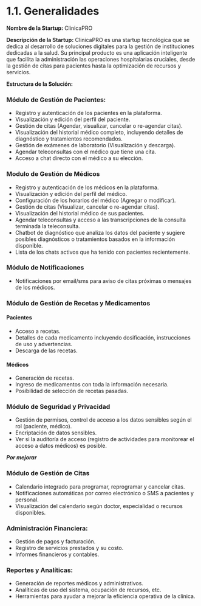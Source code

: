 # 1.1. Generalidades

**Nombre de la Startup:** ClinicaPRO

**Descripción de la Startup:** ClinicaPRO es una startup tecnológica que se dedica al desarrollo de soluciones digitales para la gestión de instituciones dedicadas a la salud. Su principal producto es una aplicación inteligente que facilita la administración las operaciones hospitalarias cruciales, desde la gestión de citas para pacientes hasta la optimización de recursos y servicios.

**Estructura de la Solución:**

### Módulo de Gestión de Pacientes:

- Registro y autenticación de los pacientes en la plataforma.
- Visualización y edición del perfil del paciente.
- Gestión de citas (Agendar, visualizar, cancelar o re-agendar citas).
- Visualización del historial médico completo, incluyendo detalles de diagnóstico y tratamientos recomendados.
- Gestión de exámenes de laboratorio (Visualización y descarga).
- Agendar teleconsultas con el médico que tiene una cita.
- Acceso a chat directo con el médico a su elección.

### Modulo de Gestión de Médicos

- Registro y autenticación de los médicos en la plataforma.
- Visualización y edición del perfil del médico.
- Configuración de los horarios del médico (Agregar o modificar).
- Gestión de citas (Visualizar, cancelar o re-agendar citas).
- Visualización del historial médico de sus pacientes.
- Agendar teleconsultas y acceso a las transcripciones de la consulta terminada la teleconsulta.
- Chatbot de diagnóstico que analiza los datos del paciente y sugiere posibles diagnósticos o tratamientos basados en la información disponible.
- Lista de los chats activos que ha tenido con pacientes recientemente.

### Módulo de Notificaciones

- Notificaciones por email/sms para aviso de citas próximas o mensajes de los médicos.

### Módulo de Gestión de Recetas y Medicamentos

#### Pacientes

- Acceso a recetas.
- Detalles de cada medicamento incluyendo dosificación, instrucciones de uso y advertencias.
- Descarga de las recetas.

#### Médicos

- Generación de recetas.
- Ingreso de medicamentos con toda la información necesaria.
- Posibilidad de selección de recetas pasadas.

### Módulo de Seguridad y Privacidad

- Gestión de permisos, control de acceso a los datos sensibles según el rol (paciente, médico).
- Encriptación de datos sensibles.
- Ver si la auditoría de acceso (registro de actividades para monitorear el acceso a datos médicos) es posible.

**_Por mejorar_**

### Módulo de Gestión de Citas

- Calendario integrado para programar, reprogramar y cancelar citas.
- Notificaciones automáticas por correo electrónico o SMS a pacientes y personal.
- Visualización del calendario según doctor, especialidad o recursos disponibles.

### Administración Financiera:

- Gestión de pagos y facturación.
- Registro de servicios prestados y su costo.
- Informes financieros y contables.

### Reportes y Analíticas:

- Generación de reportes médicos y administrativos.
- Analíticas de uso del sistema, ocupación de recursos, etc.
- Herramientas para ayudar a mejorar la eficiencia operativa de la clínica.
